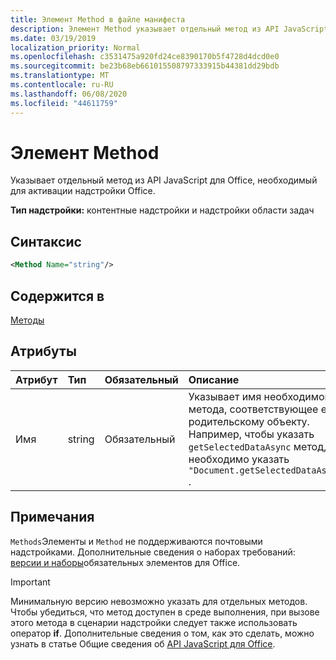 ```yaml
---
title: Элемент Method в файле манифеста
description: Элемент Method указывает отдельный метод из API JavaScript для Office, необходимый для активации надстроек Office.
ms.date: 03/19/2019
localization_priority: Normal
ms.openlocfilehash: c3531475a920fd24ce8390170b5f4728d4dcd0e0
ms.sourcegitcommit: be23b68eb661015508797333915b44381dd29bdb
ms.translationtype: MT
ms.contentlocale: ru-RU
ms.lasthandoff: 06/08/2020
ms.locfileid: "44611759"
---
```

# <a name="method-element"></a>Элемент Method

Указывает отдельный метод из API JavaScript для Office, необходимый для активации надстройки Office.

**Тип надстройки:** контентные надстройки и надстройки области задач

## <a name="syntax"></a>Синтаксис

```XML
<Method Name="string"/>
```

## <a name="contained-in"></a>Содержится в

[Методы](methods.md)

## <a name="attributes"></a>Атрибуты

|**Атрибут**|**Тип**|**Обязательный**|**Описание**|
|:-----|:-----|:-----|:-----|
|Имя|string|Обязательный|Указывает имя необходимого метода, соответствующее его родительскому объекту. Например, чтобы указать `getSelectedDataAsync` метод, необходимо указать `"Document.getSelectedDataAsync"` .|

## <a name="remarks"></a>Примечания

`Methods`Элементы и `Method` не поддерживаются почтовыми надстройками. Дополнительные сведения о наборах требований: [версии и наборы](../../develop/office-versions-and-requirement-sets.md)обязательных элементов для Office.

> [!IMPORTANT]
> Минимальную версию невозможно указать для отдельных методов. Чтобы убедиться, что метод доступен в среде выполнения, при вызове этого метода в сценарии надстройки следует также использовать оператор **if**. Дополнительные сведения о том, как это сделать, можно узнать в статье Общие сведения об [API JavaScript для Office](../../develop/understanding-the-javascript-api-for-office.md).

